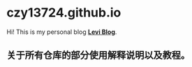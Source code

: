 # czy13724.github.io

Hi! This is my personal blog **[Levi Blog](https://levifree.tech)**.

## 关于所有仓库的部分使用解释说明以及教程。